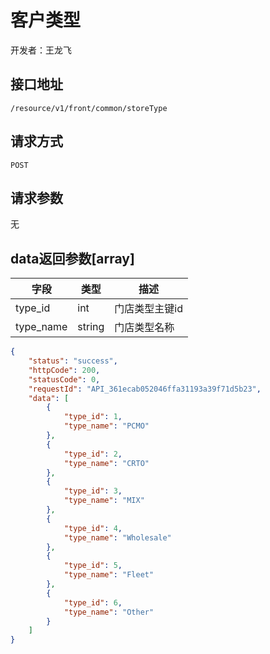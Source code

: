 # 客户类型

开发者：王龙飞

## 接口地址
`/resource/v1/front/common/storeType`

## 请求方式
`POST`

## 请求参数
无

## data返回参数[array]
| 字段 | 类型 | 描述 |
| --- | --- | --- |
| type_id | int | 门店类型主键id |
| type_name | string | 门店类型名称 |

```json
{
    "status": "success",
    "httpCode": 200,
    "statusCode": 0,
    "requestId": "API_361ecab052046ffa31193a39f71d5b23",
    "data": [
        {
            "type_id": 1,
            "type_name": "PCMO"
        },
        {
            "type_id": 2,
            "type_name": "CRTO"
        },
        {
            "type_id": 3,
            "type_name": "MIX"
        },
        {
            "type_id": 4,
            "type_name": "Wholesale"
        },
        {
            "type_id": 5,
            "type_name": "Fleet"
        },
        {
            "type_id": 6,
            "type_name": "Other"
        }
    ]
}
```

